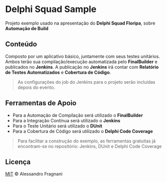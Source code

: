 # Delphi Squad Sample

Projeto exemplo usado na apresentação do **Delphi Squad Floripa**, sobre **Automação de Build**

## Conteúdo

Composto por um aplicativo básico, juntamente com seus testes unitários. Ambos terão sua compilação/execução automatizada pelo **FinalBuilder** e publicados no **Jenkins**. A publicação no **Jenkins** irá contar com **Relatório de Testes Automatizados** e **Cobertura de Código**.

> As configurações do job do Jenkins para o projeto serão incluídas depois do evento.

## Ferramentas de Apoio

* Para a Automação de Compilação será utilizado o **FinalBuilder**
* Para a Integração Contínua será utilizado o **Jenkins**
* Para o Teste Unitário será utilizado o **DUnit**
* Para a Cobertura de Código será utilizado o **Delphi Code Coverage**

> Para facilitar a construção do exemplo, as ferramentas gratuitas já encontram-se no repositório: Jenkins, DUnit e Delphi Code Coverage

## Licença

[MIT](LICENSE.md) &copy; Alessandro Fragnani 